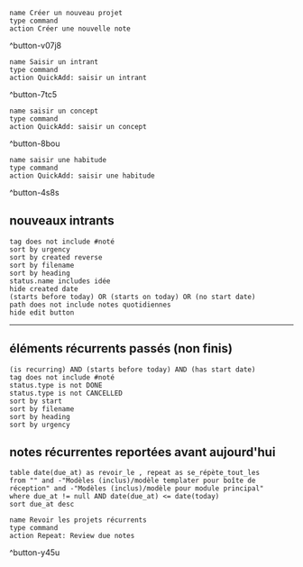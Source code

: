 
```button
name Créer un nouveau projet
type command
action Créer une nouvelle note
```
^button-v07j8
```button
name Saisir un intrant
type command
action QuickAdd: saisir un intrant
```
^button-7tc5
```button
name saisir un concept
type command
action QuickAdd: saisir un concept
```
^button-8bou
```button
name saisir une habitude
type command
action QuickAdd: saisir une habitude
```
^button-4s8s
## nouveaux intrants
```tasks
tag does not include #noté 
sort by urgency 
sort by created reverse
sort by filename 
sort by heading
status.name includes idée
hide created date
(starts before today) OR (starts on today) OR (no start date)
path does not include notes quotidiennes
hide edit button
```
___
## éléments récurrents passés (non finis)
```tasks
(is recurring) AND (starts before today) AND (has start date)
tag does not include #noté 
status.type is not DONE
status.type is not CANCELLED
sort by start
sort by filename 
sort by heading
sort by urgency
```
## notes récurrentes reportées avant aujourd'hui 
```dataview
table date(due_at) as revoir_le , repeat as se_répète_tout_les
from "" and -"Modèles (inclus)/modèle templater pour boîte de réception" and -"Modèles (inclus)/modèle pour module principal"
where due_at != null AND date(due_at) <= date(today)
sort due_at desc
```
```button
name Revoir les projets récurrents
type command
action Repeat: Review due notes
```
^button-y45u